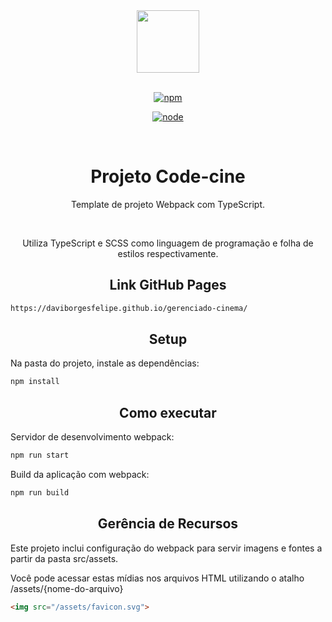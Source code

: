 <div align="center">
  <img width="100" height="100" src="https://storeassure.net/wp-content/uploads/2022/11/StoreAssure_Icon_2c_large.png">
  <br>
  <br>

  [![npm][npm]][npm-url]

  [![node][node]][node-url]

  <br>

  <h1>Projeto Code-cine</h1>
  <p>
    Template de projeto Webpack com TypeScript.
  </p>

  <br>
  <p>Utiliza TypeScript e SCSS como linguagem de programação e folha de estilos respectivamente.</p>
</div>



<h2 align="center">Link GitHub Pages</h2>

```bash
https://daviborgesfelipe.github.io/gerenciado-cinema/
```

<h2 align="center">Setup</h2>

Na pasta do projeto, instale as dependências:

```bash
npm install
```

<h2 align="center">Como executar</h2>

Servidor de desenvolvimento webpack:

```bash
npm run start
```

Build da aplicação com webpack:

```bash
npm run build
```

<h2 align="center">Gerência de Recursos</h2>

Este projeto inclui configuração do webpack para servir imagens e fontes a partir da pasta src/assets.

Você pode acessar estas mídias nos arquivos HTML utilizando o atalho /assets/{nome-do-arquivo}

```html
<img src="/assets/favicon.svg">
```

[npm]: https://img.shields.io/npm/v/webpack.svg
[npm-url]: https://npmjs.com/package/webpack
[node]: https://img.shields.io/node/v/webpack.svg
[node-url]: https://nodejs.org
